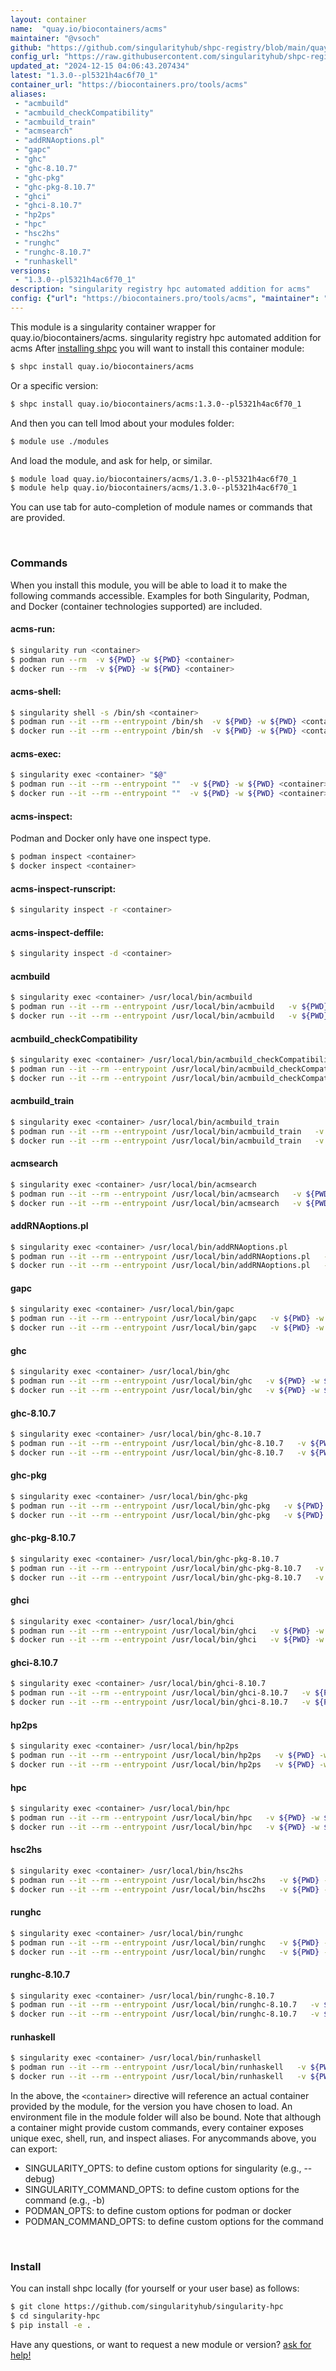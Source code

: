 ```yaml
---
layout: container
name:  "quay.io/biocontainers/acms"
maintainer: "@vsoch"
github: "https://github.com/singularityhub/shpc-registry/blob/main/quay.io/biocontainers/acms/container.yaml"
config_url: "https://raw.githubusercontent.com/singularityhub/shpc-registry/main/quay.io/biocontainers/acms/container.yaml"
updated_at: "2024-12-15 04:06:43.207434"
latest: "1.3.0--pl5321h4ac6f70_1"
container_url: "https://biocontainers.pro/tools/acms"
aliases:
 - "acmbuild"
 - "acmbuild_checkCompatibility"
 - "acmbuild_train"
 - "acmsearch"
 - "addRNAoptions.pl"
 - "gapc"
 - "ghc"
 - "ghc-8.10.7"
 - "ghc-pkg"
 - "ghc-pkg-8.10.7"
 - "ghci"
 - "ghci-8.10.7"
 - "hp2ps"
 - "hpc"
 - "hsc2hs"
 - "runghc"
 - "runghc-8.10.7"
 - "runhaskell"
versions:
 - "1.3.0--pl5321h4ac6f70_1"
description: "singularity registry hpc automated addition for acms"
config: {"url": "https://biocontainers.pro/tools/acms", "maintainer": "@vsoch", "description": "singularity registry hpc automated addition for acms", "latest": {"1.3.0--pl5321h4ac6f70_1": "sha256:d03b87ff7e995e55d2489df9b2bbc6f8961f2e8e9d65efa093b785c51b8ca00e"}, "tags": {"1.3.0--pl5321h4ac6f70_1": "sha256:d03b87ff7e995e55d2489df9b2bbc6f8961f2e8e9d65efa093b785c51b8ca00e"}, "docker": "quay.io/biocontainers/acms", "aliases": {"acmbuild": "/usr/local/bin/acmbuild", "acmbuild_checkCompatibility": "/usr/local/bin/acmbuild_checkCompatibility", "acmbuild_train": "/usr/local/bin/acmbuild_train", "acmsearch": "/usr/local/bin/acmsearch", "addRNAoptions.pl": "/usr/local/bin/addRNAoptions.pl", "gapc": "/usr/local/bin/gapc", "ghc": "/usr/local/bin/ghc", "ghc-8.10.7": "/usr/local/bin/ghc-8.10.7", "ghc-pkg": "/usr/local/bin/ghc-pkg", "ghc-pkg-8.10.7": "/usr/local/bin/ghc-pkg-8.10.7", "ghci": "/usr/local/bin/ghci", "ghci-8.10.7": "/usr/local/bin/ghci-8.10.7", "hp2ps": "/usr/local/bin/hp2ps", "hpc": "/usr/local/bin/hpc", "hsc2hs": "/usr/local/bin/hsc2hs", "runghc": "/usr/local/bin/runghc", "runghc-8.10.7": "/usr/local/bin/runghc-8.10.7", "runhaskell": "/usr/local/bin/runhaskell"}}
---
```


This module is a singularity container wrapper for quay.io/biocontainers/acms.
singularity registry hpc automated addition for acms
After [installing shpc](#install) you will want to install this container module:


```bash
$ shpc install quay.io/biocontainers/acms
```

Or a specific version:

```bash
$ shpc install quay.io/biocontainers/acms:1.3.0--pl5321h4ac6f70_1
```

And then you can tell lmod about your modules folder:

```bash
$ module use ./modules
```

And load the module, and ask for help, or similar.

```bash
$ module load quay.io/biocontainers/acms/1.3.0--pl5321h4ac6f70_1
$ module help quay.io/biocontainers/acms/1.3.0--pl5321h4ac6f70_1
```

You can use tab for auto-completion of module names or commands that are provided.

<br>

### Commands

When you install this module, you will be able to load it to make the following commands accessible.
Examples for both Singularity, Podman, and Docker (container technologies supported) are included.

#### acms-run:

```bash
$ singularity run <container>
$ podman run --rm  -v ${PWD} -w ${PWD} <container>
$ docker run --rm  -v ${PWD} -w ${PWD} <container>
```

#### acms-shell:

```bash
$ singularity shell -s /bin/sh <container>
$ podman run --it --rm --entrypoint /bin/sh  -v ${PWD} -w ${PWD} <container>
$ docker run --it --rm --entrypoint /bin/sh  -v ${PWD} -w ${PWD} <container>
```

#### acms-exec:

```bash
$ singularity exec <container> "$@"
$ podman run --it --rm --entrypoint ""  -v ${PWD} -w ${PWD} <container> "$@"
$ docker run --it --rm --entrypoint ""  -v ${PWD} -w ${PWD} <container> "$@"
```

#### acms-inspect:

Podman and Docker only have one inspect type.

```bash
$ podman inspect <container>
$ docker inspect <container>
```

#### acms-inspect-runscript:

```bash
$ singularity inspect -r <container>
```

#### acms-inspect-deffile:

```bash
$ singularity inspect -d <container>
```


#### acmbuild

```bash
$ singularity exec <container> /usr/local/bin/acmbuild
$ podman run --it --rm --entrypoint /usr/local/bin/acmbuild   -v ${PWD} -w ${PWD} <container> -c " $@"
$ docker run --it --rm --entrypoint /usr/local/bin/acmbuild   -v ${PWD} -w ${PWD} <container> -c " $@"
```


#### acmbuild_checkCompatibility

```bash
$ singularity exec <container> /usr/local/bin/acmbuild_checkCompatibility
$ podman run --it --rm --entrypoint /usr/local/bin/acmbuild_checkCompatibility   -v ${PWD} -w ${PWD} <container> -c " $@"
$ docker run --it --rm --entrypoint /usr/local/bin/acmbuild_checkCompatibility   -v ${PWD} -w ${PWD} <container> -c " $@"
```


#### acmbuild_train

```bash
$ singularity exec <container> /usr/local/bin/acmbuild_train
$ podman run --it --rm --entrypoint /usr/local/bin/acmbuild_train   -v ${PWD} -w ${PWD} <container> -c " $@"
$ docker run --it --rm --entrypoint /usr/local/bin/acmbuild_train   -v ${PWD} -w ${PWD} <container> -c " $@"
```


#### acmsearch

```bash
$ singularity exec <container> /usr/local/bin/acmsearch
$ podman run --it --rm --entrypoint /usr/local/bin/acmsearch   -v ${PWD} -w ${PWD} <container> -c " $@"
$ docker run --it --rm --entrypoint /usr/local/bin/acmsearch   -v ${PWD} -w ${PWD} <container> -c " $@"
```


#### addRNAoptions.pl

```bash
$ singularity exec <container> /usr/local/bin/addRNAoptions.pl
$ podman run --it --rm --entrypoint /usr/local/bin/addRNAoptions.pl   -v ${PWD} -w ${PWD} <container> -c " $@"
$ docker run --it --rm --entrypoint /usr/local/bin/addRNAoptions.pl   -v ${PWD} -w ${PWD} <container> -c " $@"
```


#### gapc

```bash
$ singularity exec <container> /usr/local/bin/gapc
$ podman run --it --rm --entrypoint /usr/local/bin/gapc   -v ${PWD} -w ${PWD} <container> -c " $@"
$ docker run --it --rm --entrypoint /usr/local/bin/gapc   -v ${PWD} -w ${PWD} <container> -c " $@"
```


#### ghc

```bash
$ singularity exec <container> /usr/local/bin/ghc
$ podman run --it --rm --entrypoint /usr/local/bin/ghc   -v ${PWD} -w ${PWD} <container> -c " $@"
$ docker run --it --rm --entrypoint /usr/local/bin/ghc   -v ${PWD} -w ${PWD} <container> -c " $@"
```


#### ghc-8.10.7

```bash
$ singularity exec <container> /usr/local/bin/ghc-8.10.7
$ podman run --it --rm --entrypoint /usr/local/bin/ghc-8.10.7   -v ${PWD} -w ${PWD} <container> -c " $@"
$ docker run --it --rm --entrypoint /usr/local/bin/ghc-8.10.7   -v ${PWD} -w ${PWD} <container> -c " $@"
```


#### ghc-pkg

```bash
$ singularity exec <container> /usr/local/bin/ghc-pkg
$ podman run --it --rm --entrypoint /usr/local/bin/ghc-pkg   -v ${PWD} -w ${PWD} <container> -c " $@"
$ docker run --it --rm --entrypoint /usr/local/bin/ghc-pkg   -v ${PWD} -w ${PWD} <container> -c " $@"
```


#### ghc-pkg-8.10.7

```bash
$ singularity exec <container> /usr/local/bin/ghc-pkg-8.10.7
$ podman run --it --rm --entrypoint /usr/local/bin/ghc-pkg-8.10.7   -v ${PWD} -w ${PWD} <container> -c " $@"
$ docker run --it --rm --entrypoint /usr/local/bin/ghc-pkg-8.10.7   -v ${PWD} -w ${PWD} <container> -c " $@"
```


#### ghci

```bash
$ singularity exec <container> /usr/local/bin/ghci
$ podman run --it --rm --entrypoint /usr/local/bin/ghci   -v ${PWD} -w ${PWD} <container> -c " $@"
$ docker run --it --rm --entrypoint /usr/local/bin/ghci   -v ${PWD} -w ${PWD} <container> -c " $@"
```


#### ghci-8.10.7

```bash
$ singularity exec <container> /usr/local/bin/ghci-8.10.7
$ podman run --it --rm --entrypoint /usr/local/bin/ghci-8.10.7   -v ${PWD} -w ${PWD} <container> -c " $@"
$ docker run --it --rm --entrypoint /usr/local/bin/ghci-8.10.7   -v ${PWD} -w ${PWD} <container> -c " $@"
```


#### hp2ps

```bash
$ singularity exec <container> /usr/local/bin/hp2ps
$ podman run --it --rm --entrypoint /usr/local/bin/hp2ps   -v ${PWD} -w ${PWD} <container> -c " $@"
$ docker run --it --rm --entrypoint /usr/local/bin/hp2ps   -v ${PWD} -w ${PWD} <container> -c " $@"
```


#### hpc

```bash
$ singularity exec <container> /usr/local/bin/hpc
$ podman run --it --rm --entrypoint /usr/local/bin/hpc   -v ${PWD} -w ${PWD} <container> -c " $@"
$ docker run --it --rm --entrypoint /usr/local/bin/hpc   -v ${PWD} -w ${PWD} <container> -c " $@"
```


#### hsc2hs

```bash
$ singularity exec <container> /usr/local/bin/hsc2hs
$ podman run --it --rm --entrypoint /usr/local/bin/hsc2hs   -v ${PWD} -w ${PWD} <container> -c " $@"
$ docker run --it --rm --entrypoint /usr/local/bin/hsc2hs   -v ${PWD} -w ${PWD} <container> -c " $@"
```


#### runghc

```bash
$ singularity exec <container> /usr/local/bin/runghc
$ podman run --it --rm --entrypoint /usr/local/bin/runghc   -v ${PWD} -w ${PWD} <container> -c " $@"
$ docker run --it --rm --entrypoint /usr/local/bin/runghc   -v ${PWD} -w ${PWD} <container> -c " $@"
```


#### runghc-8.10.7

```bash
$ singularity exec <container> /usr/local/bin/runghc-8.10.7
$ podman run --it --rm --entrypoint /usr/local/bin/runghc-8.10.7   -v ${PWD} -w ${PWD} <container> -c " $@"
$ docker run --it --rm --entrypoint /usr/local/bin/runghc-8.10.7   -v ${PWD} -w ${PWD} <container> -c " $@"
```


#### runhaskell

```bash
$ singularity exec <container> /usr/local/bin/runhaskell
$ podman run --it --rm --entrypoint /usr/local/bin/runhaskell   -v ${PWD} -w ${PWD} <container> -c " $@"
$ docker run --it --rm --entrypoint /usr/local/bin/runhaskell   -v ${PWD} -w ${PWD} <container> -c " $@"
```



In the above, the `<container>` directive will reference an actual container provided
by the module, for the version you have chosen to load. An environment file in the
module folder will also be bound. Note that although a container
might provide custom commands, every container exposes unique exec, shell, run, and
inspect aliases. For anycommands above, you can export:

 - SINGULARITY_OPTS: to define custom options for singularity (e.g., --debug)
 - SINGULARITY_COMMAND_OPTS: to define custom options for the command (e.g., -b)
 - PODMAN_OPTS: to define custom options for podman or docker
 - PODMAN_COMMAND_OPTS: to define custom options for the command

<br>

### Install

You can install shpc locally (for yourself or your user base) as follows:

```bash
$ git clone https://github.com/singularityhub/singularity-hpc
$ cd singularity-hpc
$ pip install -e .
```

Have any questions, or want to request a new module or version? [ask for help!](https://github.com/singularityhub/singularity-hpc/issues)